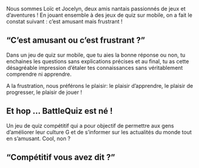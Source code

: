 Nous sommes Loïc et Jocelyn, deux amis nantais passionnés de jeux et d’aventures !
En jouant ensemble à des jeux de quiz sur mobile, on a fait le constat suivant : c’est amusant mais frustrant !

## “C’est amusant ou c’est frustrant ?”

Dans un jeu de quiz sur mobile, que tu aies la bonne réponse ou non, tu enchaines les questions sans explications précises et au final, tu as cette désagréable impression d’étaler tes connaissances sans véritablement comprendre ni apprendre.

A la frustration, nous préférons le plaisir: le plaisir d’apprendre, le plaisir de progresser, le plaisir de jouer !

## Et hop … BattleQuiz est né !


Un jeu de quiz compétitif qui a pour objectif de permettre aux gens d’améliorer leur culture G et de s’informer sur les actualités du monde tout en s’amusant. Cool, non ?

## “Compétitif vous avez dit ?”
